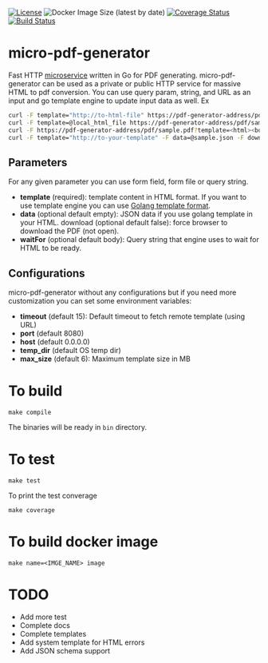 [![License](https://img.shields.io/badge/License-Apache%202.0-blue.svg)](https://opensource.org/licenses/Apache-2.0)
![Docker Image Size (latest by date)](https://img.shields.io/docker/image-size/abdollahpour/micro-pdf-generator)
[![Coverage Status](https://coveralls.io/repos/github/abdollahpour/micro-pdf-generator/badge.svg?branch=master)](https://coveralls.io/github/abdollahpour/micro-pdf-generator?branch=master)
[![Build Status](https://secure.travis-ci.org/abdollahpour/micro-pdf-generator.svg?branch=master)](http://travis-ci.org/abdollahpour/micro-pdf-generator)

# micro-pdf-generator

Fast HTTP [microservice](http://microservices.io/patterns/microservices.html) written in Go for PDF generating. micro-pdf-generator can be used as a private or public HTTP service for massive HTML to pdf conversion. You can use query param, string, and URL as an input and go template engine to update input data as well. Ex

```sh
curl -F template="http://to-html-file" https://pdf-generator-address/pdf/sample.pdf
curl -F template=@local_html_file https://pdf-generator-address/pdf/sample.pdf
curl -F https://pdf-generator-address/pdf/sample.pdf?template=<html><body>Some_HTML</body></html>
curl -F template="http://to-your-template" -F data=@sample.json -F download=true -F waitFor=body https://pdf-generator-address/pdf/sample.pdf
```

Parameters
---

For any given parameter you can use form field, form file or query string.

* **template** (required): template content in HTML format. If you want to use template engine you can use [Golang template format](https://golang.org/pkg/text/template/).
* **data** (optional default empty): JSON data if you use golang template in your HTML.
download (optional default false): force browser to download the PDF (not open).
* **waitFor** (optional default body): Query string that engine uses to wait for HTML to be ready.

Configurations
---

micro-pdf-generator without any configurations but if you need more customization you can set some environment variables:

* **timeout** (default 15): Default timeout to fetch remote template (using URL)
* **port** (default 8080)
* **host** (default 0.0.0.0)
* **temp_dir** (default OS temp dir)
* **max_size** (default 6): Maximum template size in MB

To build
===

    make compile

The binaries will be ready in `bin` directory.

To test
===

    make test

To print the test converage

    make coverage

To build docker image
===

    make name=<IMGE_NAME> image

TODO
===
* Add more test
* Complete docs
* Complete templates
* Add system template for HTML errors
* Add JSON schema support